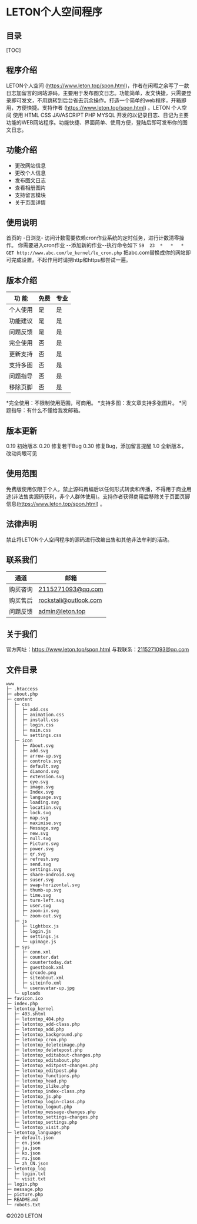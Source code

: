 # LETON个人空间程序
## 目录
[TOC]

## 程序介绍

LETON个人空间 (https://www.leton.top/spon.html)，作者在闲暇之余写了一款日志加留言的网站源码，主要用于发布图文日志。功能简单，发文快捷，只需要登录即可发文，不用跳转到后台省去沉余操作。打造一个简单的web程序，开箱即用，方便快捷。支持作者 (https://www.leton.top/spon.html) 。LETON 个人空间 使用 HTML CSS JAVASCRIPT PHP MYSQL 开发的以记录日志、日记为主要功能的WEB网站程序。功能快捷、界面简单、使用方便，登陆后即可发布你的图文日志。


## 功能介绍

- 更改网站信息
- 更改个人信息
- 发布图文日志
- 查看相册图片
- 支持留言模块
- 关于页面详情


## 使用说明

首页的 -日浏览- 访问计数需要依赖cron作业系统的定时任务，进行计数清零操作。
你需要进入cron作业 --添加新的作业--执行命令如下
`
59	23	*	*	*	GET http://www.abc.com/le_kernel/le_cron.php
`
把abc.com替换成你的网站即可完成设置。不起作用时请把http和https都尝试一遍。


## 版本介绍

 | 功 能  |  免费  |  专业  | 
 |--------|--------|--------| 
 |个人使用|   是   |   是   | 
|功能建议|   是   |   是   |
|问题反馈|   是   |   是   |
|完全使用|   否   |   是   |
|更新支持|   否   |   是   |
|支持多图|   否   |   是   |
|问题指导|   否   |   是   |
|移除页脚|   否   |   是   |

*完全使用：不限制使用范围，可商用。
*支持多图：发文章支持多张图片。
*问题指导：有什么不懂给我发邮箱。


## 版本更新
0.19 初始版本
0.20 修复若干Bug
0.30 修复Bug，添加留言提醒
1.0 全新版本，改动肉眼可见


## 使用范围

免费版使用仅限于个人，禁止源码再编后以任何形式转卖和传播，不得用于商业用途(非法售卖源码获利，非个人群体使用)。支持作者获得商用后移除关于页面页脚信息(https://www.leton.top/spon.html) 。


## 法律声明

禁止将LETON个人空间程序的源码进行改编出售和其他非法牟利的活动。


## 联系我们

|  通道  |         邮箱         |
|-------|----------------------|
|购买咨询|2115271093@qq.com     |
|购买售后|rockstali@outlook.com |
|问题反馈|admin@leton.top       |


## 关于我们
官方网址：https://www.leton.top/spon.html
与我联系：2115271093@qq.com


## 文件目录

```
www
├─ .htaccess
├─ about.php
├─ content
│  ├─ css
│  │  ├─ add.css
│  │  ├─ animation.css
│  │  ├─ install.css
│  │  ├─ login.css
│  │  ├─ main.css
│  │  └─ settings.css
│  ├─ icon
│  │  ├─ About.svg
│  │  ├─ add.svg
│  │  ├─ arrow-up.svg
│  │  ├─ controls.svg
│  │  ├─ default.svg
│  │  ├─ diamond.svg
│  │  ├─ extension.svg
│  │  ├─ eye.svg
│  │  ├─ image.svg
│  │  ├─ Index.svg
│  │  ├─ language.svg
│  │  ├─ loading.svg
│  │  ├─ location.svg
│  │  ├─ lock.svg
│  │  ├─ map.svg
│  │  ├─ maximise.svg
│  │  ├─ Message.svg
│  │  ├─ new.svg
│  │  ├─ null.svg
│  │  ├─ Picture.svg
│  │  ├─ power.svg
│  │  ├─ qr.svg
│  │  ├─ refresh.svg
│  │  ├─ send.svg
│  │  ├─ settings.svg
│  │  ├─ share-android.svg
│  │  ├─ suser.svg
│  │  ├─ swap-horizontal.svg
│  │  ├─ thumb-up.svg
│  │  ├─ time.svg
│  │  ├─ turn-left.svg
│  │  ├─ user.svg
│  │  ├─ zoom-in.svg
│  │  └─ zoom-out.svg
│  ├─ js
│  │  ├─ lightbox.js
│  │  ├─ login.js
│  │  ├─ settings.js
│  │  └─ upimage.js
│  ├─ sys
│  │  ├─ conn.xml
│  │  ├─ counter.dat
│  │  ├─ countertoday.dat
│  │  ├─ guestbook.xml
│  │  ├─ qrcode.png
│  │  ├─ siteabout.xml
│  │  ├─ siteinfo.xml
│  │  └─ useravatar-up.jpg
│  └─ uploads
├─ favicon.ico
├─ index.php
├─ letontop_kernel
│  ├─ 403.shtml
│  ├─ letontop_404.php
│  ├─ letontop_add-class.php
│  ├─ letontop_add.php
│  ├─ letontop_background.php
│  ├─ letontop_cron.php
│  ├─ letontop_deleteimage.php
│  ├─ letontop_deletepost.php
│  ├─ letontop_editabout-changes.php
│  ├─ letontop_editabout.php
│  ├─ letontop_editpost-changes.php
│  ├─ letontop_editpost.php
│  ├─ letontop_functions.php
│  ├─ letontop_head.php
│  ├─ letontop_ilike.php
│  ├─ letontop_index-class.php
│  ├─ letontop_js.php
│  ├─ letontop_login-class.php
│  ├─ letontop_logout.php
│  ├─ letontop_message-changes.php
│  ├─ letontop_settings-changes.php
│  ├─ letontop_settings.php
│  └─ letontop_visit.php
├─ letontop_languages
│  ├─ default.json
│  ├─ en.json
│  ├─ ja.json
│  ├─ ko.json
│  ├─ ru.json
│  └─ zh_CN.json
├─ letontop_log
│  ├─ login.txt
│  └─ visit.txt
├─ login.php
├─ message.php
├─ picture.php
├─ README.md
└─ robots.txt

```

©2020 LETON